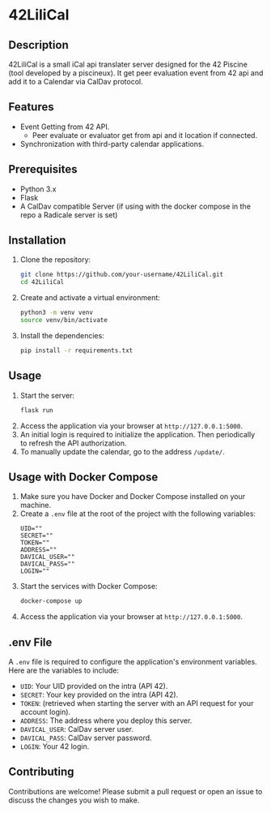 # 42LiliCal

## Description
42LiliCal is a small iCal api translater server designed for the 42  Piscine (tool developed by a piscineux). It get peer evaluation event from 42 api and add it to a Calendar via CalDav protocol.

## Features
- Event Getting from 42 API.
    - Peer evaluate or evaluator get from api and it location if connected.
- Synchronization with third-party calendar applications.

## Prerequisites
- Python 3.x
- Flask
- A CalDav compatible Server (if using with the docker compose in the repo a Radicale server is set)

## Installation
1. Clone the repository:
    ```bash
    git clone https://github.com/your-username/42LiliCal.git
    cd 42LiliCal
    ```
2. Create and activate a virtual environment:
    ```bash
    python3 -m venv venv
    source venv/bin/activate
    ```
3. Install the dependencies:
    ```bash
    pip install -r requirements.txt
    ```

## Usage
1. Start the server:
    ```bash
    flask run
    ```
2. Access the application via your browser at `http://127.0.0.1:5000`.
4. An initial login is required to initialize the application. Then periodically to refresh the API authorization.
5. To manually update the calendar, go to the address `/update/`.

## Usage with Docker Compose
1. Make sure you have Docker and Docker Compose installed on your machine.
2. Create a `.env` file at the root of the project with the following variables:
    ```env
    UID=""
    SECRET=""
    TOKEN=""
    ADDRESS=""
    DAVICAL_USER=""
    DAVICAL_PASS=""
    LOGIN=""
    ```
3. Start the services with Docker Compose:
    ```bash
    docker-compose up
    ```
4. Access the application via your browser at `http://127.0.0.1:5000`.

## .env File
A `.env` file is required to configure the application's environment variables. Here are the variables to include:
- `UID`: Your UID provided on the intra (API 42).
- `SECRET`: Your key provided on the intra (API 42).
- `TOKEN`: (retrieved when starting the server with an API request for your account login).
- `ADDRESS`: The address where you deploy this server.
- `DAVICAL_USER`: CalDav server user.
- `DAVICAL_PASS`: CalDav server password.
- `LOGIN`: Your 42 login.

## Contributing
Contributions are welcome! Please submit a pull request or open an issue to discuss the changes you wish to make.
